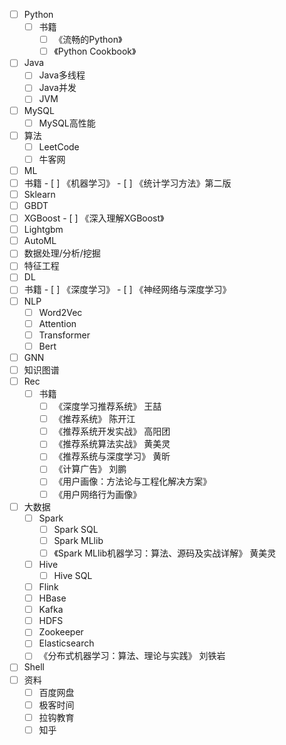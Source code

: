 - [ ] Python
  - [ ] 书籍
    - [ ] 《流畅的Python》
    - [ ] 《Python Cookbook》
- [ ] Java
    - [ ] Java多线程
    - [ ] Java并发
    - [ ] JVM
- [ ] MySQL
  - [ ] MySQL高性能  
- [ ] 算法
  - [ ] LeetCode
  - [ ] 牛客网
- [ ]  ML
  - [ ]  书籍
    - [ ] 《机器学习》
    - [ ] 《统计学习方法》第二版
  - [ ]  Sklearn 
  - [ ]  GBDT
  - [ ]  XGBoost
    - [ ]  《深入理解XGBoost》
  - [ ]  Lightgbm
  - [ ]  AutoML
  - [ ]  数据处理/分析/挖掘
  - [ ]  特征工程
- [ ]  DL
  - [ ]  书籍
    - [ ]  《深度学习》
    - [ ]  《神经网络与深度学习》
  - [ ] NLP
    - [ ] Word2Vec
    - [ ] Attention
    - [ ] Transformer
    - [ ] Bert  
  - [ ] GNN
  - [ ] 知识图谱 
- [ ] Rec
  - [ ] 书籍
    - [ ] 《深度学习推荐系统》 王喆
    - [ ] 《推荐系统》 陈开江
    - [ ] 《推荐系统开发实战》 高阳团
    - [ ] 《推荐系统算法实战》 黄美灵
    - [ ] 《推荐系统与深度学习》 黄昕
    - [ ] 《计算广告》 刘鹏
    - [ ] 《用户画像：方法论与工程化解决方案》
    - [ ] 《用户网络行为画像》
- [ ] 大数据
  - [ ] Spark
    - [ ]  Spark SQL  
    - [ ]  Spark MLlib
      - [ ] 《Spark MLlib机器学习：算法、源码及实战详解》  黄美灵  
  - [ ] Hive
    - [ ] Hive SQL
  - [ ] Flink
  - [ ] HBase
  - [ ] Kafka   
  - [ ] HDFS
  - [ ] Zookeeper
  - [ ] Elasticsearch
  - [ ] 《分布式机器学习：算法、理论与实践》 刘铁岩
- [ ] Shell
- [ ] 资料
  - [ ] 百度网盘
  - [ ] 极客时间
  - [ ] 拉钩教育
  - [ ] 知乎